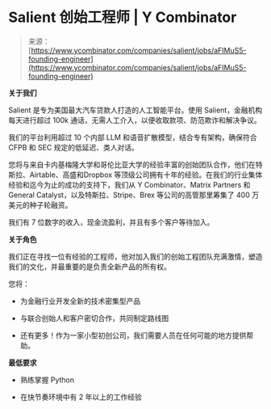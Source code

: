 <!--yml

类别：未分类

日期：2024-05-29 13:19:15

-->

# Salient 创始工程师 | Y Combinator

> 来源：[https://www.ycombinator.com/companies/salient/jobs/aFIMuS5-founding-engineer](https://www.ycombinator.com/companies/salient/jobs/aFIMuS5-founding-engineer)

**关于我们**

Salient 是专为美国最大汽车贷款人打造的人工智能平台。使用 Salient，金融机构每天进行超过 100k 通话，无需人工介入，以便收取款项、防范欺诈和解决争议。

我们的平台利用超过 10 个内部 LLM 和语音扩散模型，结合专有架构，确保符合 CFPB 和 SEC 规定的低延迟、类人对话。

您将与来自卡内基梅隆大学和哥伦比亚大学的经验丰富的创始团队合作，他们在特斯拉、Airtable、高盛和Dropbox 等顶级公司拥有十年的经验。在我们的行业集体经验和迄今为止的成功的支持下，我们从 Y Combinator、Matrix Partners 和 General Catalyst，以及特斯拉、Stripe、Brex 等公司的高管那里筹集了 400 万美元的种子轮融资。

我们有 7 位数字的收入，现金流盈利，并且有多个客户等待加入。

**关于角色**

我们正在寻找一位有经验的工程师，他对加入我们的创始工程团队充满激情，塑造我们的文化，并最重要的是负责全新产品的所有权。

您将：

+   为金融行业开发全新的技术密集型产品

+   与联合创始人和客户密切合作，共同制定路线图

+   还有更多！作为一家小型初创公司，我们需要人员在任何可能的地方提供帮助。

**最低要求**

+   熟练掌握 Python

+   在快节奏环境中有 2 年以上的工作经验
